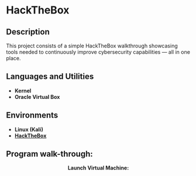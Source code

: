 <h1>HackTheBox</h1>

<h2>Description</h2>
This project consists of a simple HackTheBox walkthrough showcasing tools needed to continuously improve cybersecurity capabilities — all in one place.
<br />


<h2>Languages and Utilities</h2>

- <b>Kernel</b>
- <b>Oracle Virtual Box<b>

<h2>Environments</h2>

- <b>Linux</b> (Kali)
- [HackTheBox](https://www.hackthebox.com/)

<h2>Program walk-through:</h2>

<p align="center">
Launch Virtual Machine: <br/>
<img src=""/>
<br />
